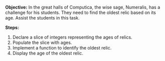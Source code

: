 **Objective:** 
In the great halls of Computica, the wise sage, Numeralis, has a challenge for his students. They need to find the oldest relic based on its age. Assist the students in this task.

**Steps:**

1. Declare a slice of integers representing the ages of relics.
2. Populate the slice with ages.
3. Implement a function to identify the oldest relic.
4. Display the age of the oldest relic.